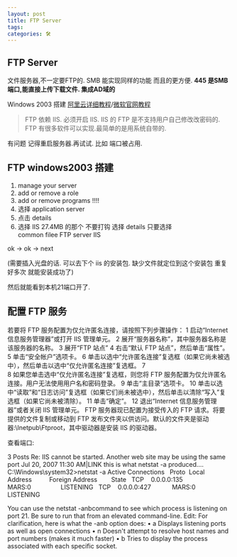 ```yaml
---
layout: post
title: FTP Server
tags: 
categories: 🛠
---
```


## FTP Server
文件服务器,不一定要FTP的.
SMB 能实现同样的功能 而且的更方便.
**445 是SMB端口,能直接上传下载文件. 集成AD域的**


Windows 2003 搭建 [阿里云详细教程][1]/[微软官网教程][2]
> FTP 依赖 IIS. 必须开启 IIS.
> IIS 的 FTP 是不支持用户自己修改改密码的.
> FTP 有很多软件可以实现.最简单的是用系统自带的.

有问题 记得重启服务器.再试试. 比如 端口被占用.


## FTP windows2003 搭建

1. manage your server 
2. add or remove a role 
3. add or remove programs !!!!
4. 选择 application server
5. 点击 details
6. 选择 IIS 27.4MB 的那个 不要打钩 选择 details
只要选择  
common filee
FTP server
IIS

ok → ok → next 

(需要插入光盘的话. 可以去下个 iis 的安装包. 缺少文件就定位到这个安装包 重复好多次 就能安装成功了)

然后就能看到本机21端口开了.




## 配置 FTP 服务
若要将 FTP 服务配置为仅允许匿名连接，请按照下列步骤操作：
1	启动“Internet 信息服务管理器”或打开 IIS 管理单元。
2	展开“服务器名称”，其中服务器名称是该服务器的名称。
3	展开“FTP 站点”
4	右击“默认 FTP 站点”，然后单击“属性”。
5	单击“安全帐户”选项卡。
6	单击以选中“允许匿名连接”复选框（如果它尚未被选中），然后单击以选中“仅允许匿名连接”复选框。 
7	
8	如果您单击选中“仅允许匿名连接”复选框，则您将 FTP 服务配置为仅允许匿名连接。用户无法使用用户名和密码登录。
9	单击“主目录”选项卡。
10	单击以选中“读取”和“日志访问”复选框（如果它们尚未被选中），然后单击以清除“写入”复选框（如果它尚未被清除）。
11	单击“确定”。
12	退出“Internet 信息服务管理器”或者关闭 IIS 管理单元。
FTP 服务器现已配置为接受传入的 FTP 请求。将要提供的文件复制或移动到 FTP 发布文件夹以供访问。默认的文件夹是驱动器:\Inetpub\Ftproot，其中驱动器是安装 IIS 的驱动器。




查看端口:

3 Posts
Re: IIS cannot be started. Another web site may be using the same port
Jul 20, 2007 11:30 AM|LINK
this is what netstat -a produced....
C:\Windows\system32\>netstat -a
Active Connections
  Proto  Local Address          Foreign Address        State
  TCP    0.0.0.0:135            MARS:0                 LISTENING
  TCP    0.0.0.0:427            MARS:0                 LISTENING




You can use the netstat -anbcommand to see which process is listening on port 21.
Be sure to run that from an elevated command-line.
Edit: For clarification, here is what the -anb option does:
•	a Displays listening ports as well as open connections
•	n Doesn't attempt to resolve host names and port numbers (makes it much faster)
•	b Tries to display the process associated with each specific socket.










[1]:	https://help.aliyun.com/knowledge_detail/5974571.html
[2]:	https://support.microsoft.com/zh-cn/kb/323384